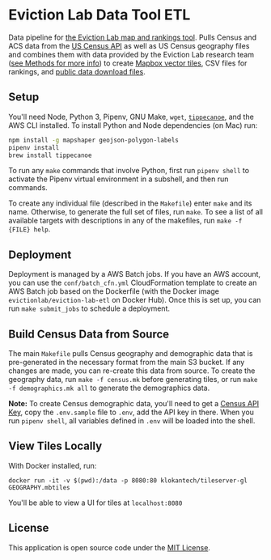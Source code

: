 # Eviction Lab Data Tool ETL

Data pipeline for [the Eviction Lab map and rankings tool](https://evictionlab.org/map/). Pulls Census and ACS data from the [US Census API](https://www.census.gov/developers/) as well as US Census geography files and combines them with data provided by the Eviction Lab research team ([see Methods for more info](https://evictionlab.org/methods/)) to create [Mapbox vector tiles](https://www.mapbox.com/vector-tiles/), CSV files for rankings, and [public data download files](https://evictionlab.org/get-the-data/).

## Setup

You'll need Node, Python 3, Pipenv, GNU Make, `wget`, [`tippecanoe`](https://github.com/mapbox/tippecanoe), and the AWS CLI installed. To install Python and Node dependencies (on Mac) run:

```bash
npm install -g mapshaper geojson-polygon-labels
pipenv install
brew install tippecanoe
```

To run any `make` commands that involve Python, first run `pipenv shell` to activate the Pipenv virtual environment in a subshell, and then run commands.

To create any individual file (described in the `Makefile`) enter `make` and its name. Otherwise, to generate the full set of files, run `make`. To see a list of all available targets with descriptions in any of the makefiles, run `make -f {FILE} help`.

## Deployment

Deployment is managed by a AWS Batch jobs. If you have an AWS account, you can use the `conf/batch_cfn.yml` CloudFormation template to create an AWS Batch job based on the Dockerfile (with the Docker image `evictionlab/eviction-lab-etl` on Docker Hub). Once this is set up, you can run `make submit_jobs` to schedule a deployment.

## Build Census Data from Source

The main `Makefile` pulls Census geography and demographic data that is pre-generated in the necessary format from the main S3 bucket. If any changes are made, you can re-create this data from source. To create the geography data, run `make -f census.mk` before generating tiles, or run `make -f demographics.mk all` to generate the demographics data.

**Note:** To create Census demographic data, you'll need to get a [Census API Key](https://www.census.gov/developers/), copy the `.env.sample` file to `.env`, add the API key in there. When you run `pipenv shell`, all variables defined in `.env` will be loaded into the shell.

## View Tiles Locally

With Docker installed, run:

`docker run -it -v $(pwd):/data -p 8080:80 klokantech/tileserver-gl GEOGRAPHY.mbtiles`

You'll be able to view a UI for tiles at `localhost:8080`

## License

This application is open source code under the [MIT License](LICENSE).
